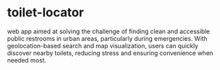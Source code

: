# toilet-locator
web app aimed at solving the challenge of finding clean and accessible public restrooms in urban areas, particularly during emergencies. With geolocation-based search and map visualization, users can quickly discover nearby toilets, reducing stress and ensuring convenience when needed most.
